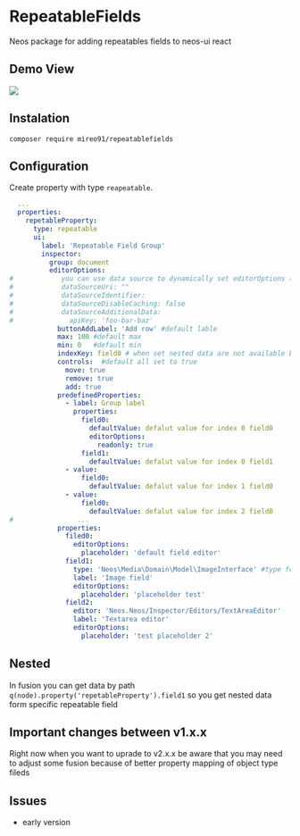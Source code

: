 # RepeatableFields
Neos package for adding repeatables fields to neos-ui react

## Demo View
![](repeatable.gif)

## Instalation

`composer require mireo91/repeatablefields`

## Configuration
Create property with type `reapeatable`.

```YAML
  ...
  properties:
    repetableProperty:
      type: repeatable
      ui:
        label: 'Repeatable Field Group'
        inspector:
          group: document
          editorOptions:
#            you can use data source to dynamically set editorOptions (example: {predefinedProperties: [...]}) 
#            dataSourceUri: "" 
#            dataSourceIdentifier: 
#            dataSourceDisableCaching: false
#            dataSourceAdditionalData:
#              apiKey: 'foo-bar-baz'
            buttonAddLabel: 'Add row' #default lable
            max: 100 #default max
            min: 0   #default min
            indexKey: field0 # when set nested data are not available but you can get data like (.property("repeatableProperty.[value of field0].field1"))
            controls:  #default all set to true
              move: true
              remove: true
              add: true
            predefinedProperties:
              - label: Group label
                properties:
                  field0:
                    defaultValue: defalut value for index 0 field0
                    editorOptions:
                      readonly: true
                  field1:
                    defaultValue: defalut value for index 0 field1 
              - value:
                  field0: 
                    defaultValue: defalut value for index 1 field0
              - value:
                  field0:
                    defaultValue: defalut value for index 2 field0
#                ...
            properties:
              filed0:
                editorOptions:
                  placeholder: 'default field editor'
              field1:
              	type: 'Neos\Media\Domain\Model\ImageInterface' #type for property mapper
                label: 'Image field'
                editorOptions:
                  placeholder: 'placeholder test'
              field2:
                editor: 'Neos.Neos/Inspector/Editors/TextAreaEditor'
                label: 'Textarea editor'
                editorOptions:
                  placeholder: 'test placeholder 2'
```

## Nested

In fusion you can get data by path  `q(node).property('repetableProperty').field1` so you get nested data form specific repeatable field  

## Important changes between v1.x.x

Right now when you want to uprade to v2.x.x be aware that you may need to adjust some fusion because of better property mapping of object type fileds 

## Issues

- early version
